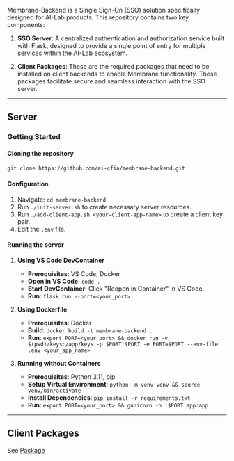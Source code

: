Membrane-Backend is a Single Sign-On (SSO) solution specifically designed for AI-Lab products. This repository contains two key components:

1. **SSO Server**: A centralized authentication and authorization service built with Flask, designed to provide a single point of entry for multiple services within the AI-Lab ecosystem.

2. **Client Packages**: These are the required packages that need to be installed on client backends to enable Membrane functionality. These packages facilitate secure and seamless interaction with the SSO server.

---

## Server

### Getting Started

#### Cloning the repository

```bash
git clone https://github.com/ai-cfia/membrane-backend.git
```

#### Configuration

1. Navigate: `cd membrane-backend`
2. Run `./init-server.sh` to create necessary server resources.
3. Run `./add-client-app.sh <your-client-app-name>` to create a client key pair.
4. Edit the `.env` file.

#### Running the server

1. **Using VS Code DevContainer**

   - **Prerequisites**: VS Code, Docker
   - **Open in VS Code**: `code .`
   - **Start DevContainer**: Click "Reopen in Container" in VS Code.
   - **Run**: `flask run --port=<your_port>`

2. **Using Dockerfile**

   - **Prerequisites**: Docker
   - **Build**: `docker build -t membrane-backend .`
   - **Run**: `export PORT=<your_port> && docker run -v $(pwd)/keys:/app/keys -p $PORT:$PORT -e PORT=$PORT --env-file .env <your_app_name>`

3. **Running without Containers**

   - **Prerequisites**: Python 3.11, pip
   - **Setup Virtual Environment**: `python -m venv venv && source venv/bin/activate`
   - **Install Dependencies**: `pip install -r requirements.txt`
   - **Run**: `export PORT=<your_port> && gunicorn -b :$PORT app:app`

---

## Client Packages

See [Package](./PACKAGE.md)